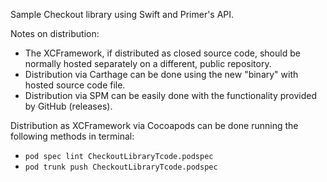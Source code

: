 Sample Checkout library using Swift and Primer's API.

Notes on distribution:
- The XCFramework, if distributed as closed source code, should be normally hosted separately on a different, public repository.
- Distribution via Carthage can be done using the new "binary" with hosted source code file.
- Distribution via SPM can be easily done with the functionality provided by GitHub (releases).

Distribution as XCFramework via Cocoapods can be done running the following methods in terminal:
- `pod spec lint CheckoutLibraryTcode.podspec`
- `pod trunk push CheckoutLibraryTcode.podspec`
